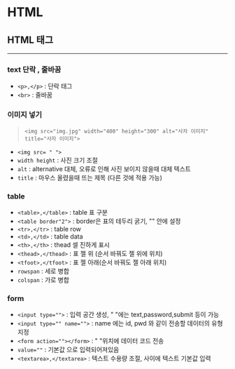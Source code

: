 # HTML

## HTML 태그

---

### **text 단락 , 줄바꿈**

- `<p>,</p>` : 단락 태그
- `<br>` : 줄바꿈

### **이미지 넣기**

> `<img src="img.jpg" width="400" height="300" alt="사자 이미지" title="사자 이미지">`

- `<img src= " ">`
- `width height` : 사진 크기 조절
- `alt` : alternative 대체, 오류로 인해 사진 보이지 않을때 대체 텍스트
- `title` : 마우스 올렸을때 뜨는 제목 (다른 것에 적용 가능)

### **table**

- `<table>,</table>` : table 표 구분
- `<table border"2">` : border은 표의 테두리 굵기, "" 안에 설정
- `<tr>,</tr>` : table row
- `<td>,</td>` : table data
- `<th>,</th>` : thead 셀 진하게 표시
- `<thead>,</thead>` : 표 젤 위 (순서 바꿔도 젤 위에 위치)
- `<tfoot>,</tfoot>` : 표 젤 아래(순서 바꿔도 젤 아래 위치)
- `rowspan` : 세로 병합
- `colspan` : 가로 병합

### **form**

- `<input type="">` : 입력 공간 생성, " "에는 text,password,submit 등이 가능
- `<input type="" name="">` : name 에는 id, pwd 와 같이 전송할 데이터의 유형 지정
- `<form action=""></form>` : " "위치에 데이터 코드 전송
- `value=""` : 기본값 으로 입력되어져있음
- `<textarea>,</textarea>` : 텍스트 수용량 조절, 사이에 텍스트 기본값 입력
